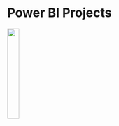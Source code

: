 # Power BI Projects

<img src="https://user-images.githubusercontent.com/86684420/127738849-1c06e4a2-b1c3-4ccf-8815-efb803865601.png" width="23%"></img> 
